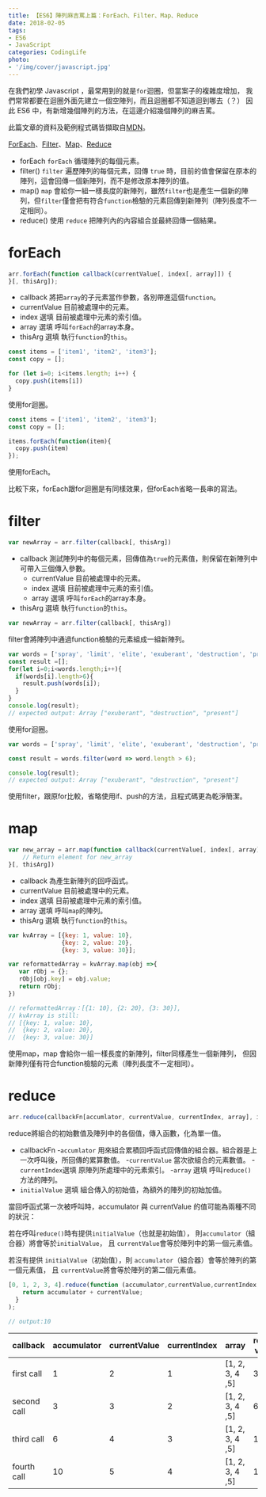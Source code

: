 ```yaml
---
title: 【ES6】陣列麻吉罵上篇：ForEach、Filter、Map、Reduce
date: 2018-02-05
tags:
- ES6
- JavaScript
categories: CodingLife
photo:
- '/img/cover/javascript.jpg'
---
```


在我們初學 Javascript ，最常用到的就是`for`迴圈，但當案子的複雜度增加，
我們常常都要在迴圈外面先建立一個空陣列，而且迴圈都不知道迴到哪去（？）
因此 ES6 中，有新增幾個陣列的方法，在這邊介紹幾個陣列的麻吉罵。

此篇文章的資料及範例程式碼皆擷取自[MDN](https://developer.mozilla.org/zh-TW/)。

[ForEach](https://developer.mozilla.org/zh-TW/docs/Web/JavaScript/Reference/Global_Objects/Array/forEach)、[Filter](https://developer.mozilla.org/zh-TW/docs/Web/JavaScript/Reference/Global_Objects/Array/filter)、[Map](https://developer.mozilla.org/en-US/docs/Web/JavaScript/Reference/Global_Objects/Array/map)、[Reduce](https://developer.mozilla.org/zh-TW/docs/Web/JavaScript/Reference/Global_Objects/Array/Reduce)





<!-- more -->

*   forEach
    `forEach` 循環陣列的每個元素。
*   filter()
    `filter` 遍歷陣列的每個元素，回傳 `true` 時，目前的值會保留在原本的陣列，這會回傳一個新陣列，而不是修改原本陣列的值。
*   map()
    `map` 會給你一組一樣長度的新陣列，雖然`filter`也是產生一個新的陣列，但`filter`僅會把有符合`function`檢驗的元素回傳到新陣列（陣列長度不一定相同）。
*   reduce()
    使用 `reduce` 把陣列內的內容組合並最終回傳一個結果。

# forEach
```js
arr.forEach(function callback(currentValue[, index[, array]]) {
}[, thisArg]);
```

*   callback
    將把`array`的子元素當作參數，各別帶進這個`function`。
*   currentValue
    目前被處理中的元素。
*   index 選填
    目前被處理中元素的索引值。
*   array 選填
    呼叫`forEach`的array本身。
*   thisArg 選填
    執行`function`的`this`。

```js
const items = ['item1', 'item2', 'item3'];
const copy = [];

for (let i=0; i<items.length; i++) {
  copy.push(items[i])
}
```
使用for迴圈。

```js
const items = ['item1', 'item2', 'item3'];
const copy = [];

items.forEach(function(item){
  copy.push(item)
});
```
使用forEach。

比較下來，forEach跟for迴圈是有同樣效果，但forEach省略一長串的寫法。

# filter
```js
var newArray = arr.filter(callback[, thisArg])
```

*   callback
    測試陣列中的每個元素，回傳值為`true`的元素值，則保留在新陣列中可帶入三個傳入參數。
    *   currentValue
        目前被處理中的元素。
    *   index 選填
        目前被處理中元素的索引值。
    *   array 選填
        呼叫`forEach`的array本身。
*   thisArg 選填
    執行`function`的`this`。

```js
var newArray = arr.filter(callback[, thisArg])
```
filter會將陣列中通過function檢驗的元素組成一組新陣列。

```js
var words = ['spray', 'limit', 'elite', 'exuberant', 'destruction', 'present'];
const result =[];
for(let i=0;i<words.length;i++){
  if(words[i].length>6){
    result.push(words[i]);
  }
}
console.log(result);
// expected output: Array ["exuberant", "destruction", "present"]
```
使用for迴圈。

```js
var words = ['spray', 'limit', 'elite', 'exuberant', 'destruction', 'present'];

const result = words.filter(word => word.length > 6);

console.log(result);
// expected output: Array ["exuberant", "destruction", "present"]
```
使用filter，跟原for比較，省略使用if、push的方法，且程式碼更為乾淨簡潔。

# map

```js
var new_array = arr.map(function callback(currentValue[, index[, array]]) {
    // Return element for new_array
}[, thisArg])
```

*   callback
    為產生新陣列的回呼函式。
*   currentValue
    目前被處理中的元素。
*   index 選填
    目前被處理中元素的索引值。
*   array 選填
    呼叫`map`的陣列。
*   thisArg 選填
    執行`function`的`this`。

```js
var kvArray = [{key: 1, value: 10}, 
               {key: 2, value: 20}, 
               {key: 3, value: 30}];

var reformattedArray = kvArray.map(obj =>{ 
   var rObj = {};
   rObj[obj.key] = obj.value;
   return rObj;
})

// reformattedArray：[{1: 10}, {2: 20}, {3: 30}], 
// kvArray is still: 
// [{key: 1, value: 10}, 
//  {key: 2, value: 20}, 
//  {key: 3, value: 30}]
```
使用map，map 會給你一組一樣長度的新陣列，filter同樣產生一個新陣列，
但因新陣列僅有符合function檢驗的元素（陣列長度不一定相同）。

# reduce
```js
arr.reduce(callbackFn[accumlator, currentValue, currentIndex, array], initialValue)
```
reduce將組合的初始數值及陣列中的各個值，傳入函數，化為單一值。

*   callbackFn
    -`accumlator`
    用來組合累積回呼函式回傳值的組合器。組合器是上一次呼叫後，所回傳的累算數值。
    -`currentValue`
    當次欲組合的元素數值。
    -`currentIndex`選填
    原陣列所處理中的元素索引。
    -`array` 選填
    呼叫`reduce()`方法的陣列。
*   `initialValue` 選填
    組合傳入的初始值，為額外的陣列的初始加值。

當回呼函式第一次被呼叫時，accumulator 與 currentValue 的值可能為兩種不同的狀況：

若在呼叫`reduce()`時有提供`initialValue`（也就是初始值），
則`accumulator`（組合器）將會等於`initialValue`，
且 `currentValue`會等於陣列中的第一個元素值。

若沒有提供 `initialValue`（初始值），則 `accumulator`（組合器）會等於陣列的第一個元素值，
且 `currentValue`將會等於陣列的第二個元素值。

```js
[0, 1, 2, 3, 4].reduce(function (accumulator,currentValue,currentIndex,array) {
    return accumulator + currentValue;
  }
);

// output:10
```

| callback | accumulator | currentValue | currentIndex | array | return value |
| --- | --- | --- | --- | --- | --- |
| first call | 1 | 2 | 1 | [1, 2, 3, 4 ,5] | 3 |
| second call | 3 | 3 | 2 | [1, 2, 3, 4 ,5] | 6 |
| third call | 6 | 4 | 3 | [1, 2, 3, 4 ,5] | 10 |
| fourth call | 10 | 5 | 4 | [1, 2, 3, 4 ,5] | 15 |